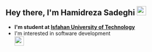 ## Hey there, I'm Hamidreza Sadeghi  <img src="https://raw.githubusercontent.com/MartinHeinz/MartinHeinz/master/wave.gif" width="25px">

- **I'm student at [Isfahan University of Technology](https://iut.ac.ir)**
- I'm interested in software development  
[<img align="left" alt="codeSTACKr | Instagram" width="25px" src="https://cdn-icons-png.flaticon.com/128/1384/1384063.png" />](https://instagram.com/horr.hamid)

